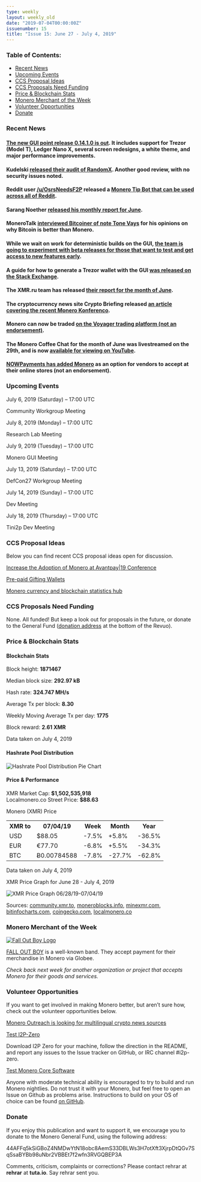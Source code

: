 ```yaml
---
type: weekly
layout: weekly_old
date: "2019-07-04T00:00:00Z"
issuenumber: 15
title: "Issue 15: June 27 - July 4, 2019"
---
```


<h3>Table of Contents:</h3>
<ul class="contents">
    <li><a href="#news">Recent News</a></li>
    <li><a href="#events">Upcoming Events</a></li>
    <li><a href="#ideas">CCS Proposal Ideas</a></li>
    <li><a href="#proposals">CCS Proposals Need Funding</a></li>
    <li><a href="#stats">Price & Blockchain Stats</a></li>
    <li><a href="#merchant">Monero Merchant of the Week</a></li>
    <li><a href="#volunteer">Volunteer Opportunities</a></li>
    <li><a href="#donate">Donate</a></li>
</ul>

<h3 id="news">Recent News</h3>

<div class="newsbyte">
    <h4><a href="https://www.reddit.com/r/Monero/comments/c8eg6k/gui_v01410_boron_butterfly_with_ledger_nano_x_and/" target="_blank">The new GUI point release 0.14.1.0 is out</a>. It includes support for Trezor (Model T), Ledger Nano X, several screen redesigns, a white theme, and major performance improvements.</h4>
</div>

<div class="newsbyte">
    <h4>Kudelski <a href="https://github.com/hyc/RandomxAudits/blob/master/Report-Kudelski-20190702.pdf" target="_blank">released their audit of RandomX</a>. Another good review, with no security issues noted.
    </h4>
</div>

<div class="newsbyte">
<h4>Reddit user <a href="https://www.reddit.com/user/OsrsNeedsF2P" target="_blank">/u/OsrsNeedsF2P</a> released a <a href="https://www.reddit.com/r/Monero/comments/c8052i/mainnet_release_announcing_umonerotipsbot_an/" target="_blank">Monero Tip Bot that can be used across all of Reddit</a>.
    </h4>
</div>

<div class="newsbyte">
    <h4>Sarang Noether <a href="https://repo.getmonero.org/monero-project/ccs-proposals/merge_requests/34#note_6648" target="_blank">released his monthly report for June</a>.
    </h4>
</div>

<div class="newsbyte">
    <h4>MoneroTalk <a href="https://www.youtube.com/watch?v=sJjV4PognZQ" target="_blank">interviewed Bitcoiner of note Tone Vays</a> for his opinions on why Bitcoin is better than Monero.</h4>
</div>

<div class="newsbyte">
    <h4>While we wait on work for deterministic builds on the GUI, <a href="https://www.reddit.com/r/Monero/comments/c7rdhy/introducing_the_concept_of_beta_prereleases_for/" target="_blank">the team is going to experiment with beta releases for those that want to test and get access to new features early</a>.</h4>
</div>

<div class="newsbyte">
    <h4>A guide for how to generate a Trezor wallet with the GUI <a href="https://monero.stackexchange.com/questions/11437/how-do-i-generate-a-trezor-monero-wallet-with-the-gui-monero-wallet-gui/" target="_blank">was released on the Stack Exchange</a>.</h4>
</div>

<div class="newsbyte">
    <h4>The XMR.ru team has released <a href="https://www.reddit.com/r/Monero/comments/c8m4tw/xmrrureport_june/" target="_blank">their report for the month of June</a>.</h4>
</div>

<div class="newsbyte">
    <h4>The cryptocurrency news site Crypto Briefing released <a href="https://cryptobriefing.com/monero-konferenco-explores-secure-privacy/" target="_blank">an article covering the recent Monero Konferenco</a>.</h4>
</div>

<div class="newsbyte">
    <h4>Monero can now be traded <a href="https://www.investvoyager.com/blog/now-trading-monero-everything-you-need-to-know/" target="_blank">on the Voyager trading platform (not an endorsement)</a>.</h4>
</div>

<div class="newsbyte">
    <h4>The Monero Coffee Chat for the month of June was livestreamed on the 29th, and is now <a href="https://www.youtube.com/watch?v=swTYc6y95Lw" target="_blank">available for viewing on YouTube</a>.</h4>
</div>

<div class="newsbyte">
    <h4><a href="https://www.reddit.com/r/Monero/comments/c94l1v/you_can_now_accept_payments_in_xmr_with/" target="_blank">NOWPayments has added Monero</a> as an option for vendors to accept at their online stores (not an endorsement).</h4>
</div>

<h3 id="events">Upcoming Events</h3>

<div class="event">
    <p class="date" markdown="1">July 6, 2019 (Saturday) – 17:00 UTC</p>
    <p markdown="1">Community Workgroup Meeting</p>
</div>

<div class="event">
    <p class="date" markdown="1">July 8, 2019 (Monday) – 17:00 UTC</p>
    <p markdown="1">Research Lab Meeting</p>
</div>

<div class="event">
    <p class="date" markdown="1">July 9, 2019 (Tuesday) – 17:00 UTC</p>
    <p markdown="1">Monero GUI Meeting</p>
</div>

<div class="event">
    <p class="date">July 13, 2019 (Saturday) – 17:00 UTC</p>
    <p>DefCon27 Workgroup Meeting</p>
</div>

<div class="event">
    <p class="date" markdown="1">July 14, 2019 (Sunday) – 17:00 UTC</p>
    <p markdown="1">Dev Meeting</p>
</div>

<div class="event">
    <p class="date" markdown="1">July 18, 2019 (Thursday) – 17:00 UTC</p>
    <p markdown="1">Tini2p Dev Meeting</p>
</div>

<h3 id="ideas">CCS Proposal Ideas</h3>

<p>Below you can find recent CCS proposal ideas open for discussion.</p>

<div class="proposal">
<p><a href="https://repo.getmonero.org/monero-project/ccs-proposals/merge_requests/81" target="_blank">Increase the Adoption of Monero at Avantpay|19 Conference</a></p>
</div>

<div class="proposal">
<p><a href="https://repo.getmonero.org/monero-project/ccs-proposals/merge_requests/78" target="_blank">Pre-paid Gifting Wallets</a></p>
</div>

<div class="proposal">
<p><a href="https://repo.getmonero.org/monero-project/ccs-proposals/merge_requests/58" target="_blank">Monero currency and blockchain statistics hub</a></p>
</div>

<h3 id="proposals">CCS Proposals Need Funding</h3>

<p>None. All funded! But keep a look out for proposals in the future, or donate to the General Fund (<a href="#donate">donation address</a> at the bottom of the Revuo).</p>

<h3 id="stats">Price & Blockchain Stats</h3>

<h4 class="stat">Blockchain Stats</h4>

<div class="bcstats">
    <p>Block height: <b>1871467</b></p>
    <p>Median block size: <b>292.97 kB</b></p>
    <p>Hash rate: <b>324.747 MH/s</b></p>
    <p>Average Tx per block: <b>8.30</b></p>
    <p>Weekly Moving Average Tx per day: <b>1775</b></p>
    <p>Block reward: <b>2.61 XMR</b></p>
</div>
<p class="note">Data taken on July 4, 2019</p>

<h4 class="stat">Hashrate Pool Distribution</h4>
<p><img src="/img/hashrate-pool-distribution-0704.png" alt="Hashrate Pool Distribution Pie Chart"/></p>

<h4 class="stat">Price & Performance</h4>

<div class="price-intro">XMR Market Cap:  <b> $1,502,535,918 </b><br>Localmonero.co Street Price: <b>$88.63</b></div>

<p class="table-title">Monero (XMR) Price</p>
<table class="price-table">
  <tr class="row1">
    <th>XMR to</th>
    <th>07/04/19</th>
    <th>Week</th>
    <th>Month</th>
    <th>Year</th>
  </tr>
  <tr>
    <td data-th="XMR to">USD</td>
    <td data-th="07/04/19">$88.05</td>
    <td data-th="Week" class="red">-7.5%</td>
    <td data-th="Month" class="green">+5.8%</td>
    <td data-th="Year" class="red">-36.5%</td>
  </tr>
  <tr class="row3">
    <td data-th="XMR to">EUR</td>
    <td data-th="07/04/19">€77.70</td>
    <td data-th="Week" class="red">-6.8%</td>
    <td data-th="Month" class="green">+5.5%</td>
    <td data-th="Year" class="red">-34.3%</td>
  </tr>
  <tr>
    <td data-th="XMR to">BTC</td>
    <td data-th="07/04/19">Ƀ0.00784588</td>
    <td data-th="Week" class="red">-7.8%</td>
    <td data-th="Month" class="red">-27.7%</td>
    <td data-th="Year" class="red">-62.8%</td>
  </tr>
</table>
<p class="note">Data taken on July 4, 2019</p>

<p class="table-title">XMR Price Graph for June 28 - July 4, 2019</p>

![XMR Price Graph 06/28/19-07/04/19](/img/weekly-chart-0704.png "XMR Price Graph 06/27/19-07/04/19") 

Sources: <a href="https://community.xmr.to/explorer/mainnet/" target="_blank">community.xmr.to</a>, <a href="https://moneroblocks.info/stats/transaction-stats" target="_blank">moneroblocks.info</a>, <a href="https://minexmr.com/pools.html" target="_blank">minexmr.com</a>, <a href="https://bitinfocharts.com/monero/" target="_blank">bitinfocharts.com</a>, <a href="https://www.coingecko.com/" target="_blank">coingecko.com</a>, <a href="https://localmonero.co/" target="_blank">localmonero.co</a>

<h3 id="merchant">Monero Merchant of the Week</h3>

<a href="https://store.falloutboy.com/" target="_blank"><img src="/img/fob-logo.png" alt="Fall Out Boy Logo" class="fob-img" id="decentraleyes"></a>

<a href="https://store.falloutboy.com/" target="_blank">FALL OUT BOY</a>  is a well-known band. They accept payment for their merchandise in Monero via Globee.

<i>Check back next week for another organization or project that accepts Monero for their goods and services.</i>

<h3 id="volunteer">Volunteer Opportunities</h3>

<p>If you want to get involved in making Monero better, but aren’t sure how, check out the volunteer opportunities below.</p>

<div class="newsbyte">
    <p class="date"><a href="https://www.reddit.com/r/Monero/comments/c5h3r7/crypto_localization_sites_monero_outreach/" target="_blank">Monero Outreach is looking for multilingual crypto news sources</a></p>
</div>

<div class="newsbyte">
    <p class="date"><a href="https://github.com/i2p-zero/i2p-zero/releases" target="_blank">Test I2P-Zero</a></p>
    <p>Download I2P Zero for your machine, follow the direction in the README, and report any issues to the Issue tracker on GitHub, or IRC channel #i2p-zero.</p>
</div>

<div class="newsbyte">
    <p class="date"><a href="https://github.com/monero-project/monero" target="_blank">Test Monero Core Software</a></p>
    <p>Anyone with moderate technical ability is encouraged to try to build and run Monero nightlies. Do not trust it with your Monero, but feel free to open an Issue on Github as problems arise. Instructions to build on your OS of choice can be found <a href="https://github.com/monero-project/monero#compiling-monero-from-source" target="_blank">on GitHub</a>. </p>
</div>

<h3 id="donate">Donate</h3>

<p markdown="1">If you enjoy this publication and want to support it, we encourage you to donate to the Monero General Fund, using the following address:</p>

<p class="address" markdown="1">44AFFq5kSiGBoZ4NMDwYtN18obc8AemS33DBLWs3H7otXft3XjrpDtQGv7SqSsaBYBb98uNbr2VBBEt7f2wfn3RVGQBEP3A</p>

<!--p><a href="monero:44AFFq5kSiGBoZ4NMDwYtN18obc8AemS33DBLWs3H7otXft3XjrpDtQGv7SqSsaBYBb98uNbr2VBBEt7f2wfn3RVGQBEP3A" class="qr"><img src="/img/donate-monero.png"></a></p-->

Comments, criticism, complaints or corrections? Please contact rehrar at **rehrar** at **tuta.io**. Say rehrar sent you.